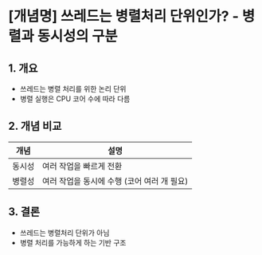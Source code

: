 # [개념명] 쓰레드는 병렬처리 단위인가? - 병렬과 동시성의 구분

## 1. 개요
- 쓰레드는 병렬 처리를 위한 논리 단위
- 병렬 실행은 CPU 코어 수에 따라 다름

## 2. 개념 비교
| 개념 | 설명 |
|------|------|
| 동시성 | 여러 작업을 빠르게 전환 |
| 병렬성 | 여러 작업을 동시에 수행 (코어 여러 개 필요) |

## 3. 결론
- 쓰레드는 병렬처리 단위가 아님
- 병렬 처리를 가능하게 하는 기반 구조
